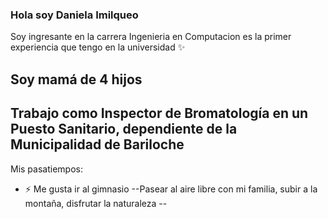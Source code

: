 ### Hola soy Daniela Imilqueo

Soy ingresante en la carrera Ingenieria en Computacion
es la primer experiencia que tengo en la universidad ✨

## Soy mamá de 4 hijos

## Trabajo como Inspector de Bromatología en un Puesto Sanitario, dependiente de la Municipalidad de Bariloche

Mis pasatiempos:

- ⚡ Me gusta ir al gimnasio
--Pasear al aire libre con mi familia, subir a la montaña, disfrutar la naturaleza
--
